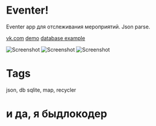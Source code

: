 # Eventer!
Eventer app для отслеживания мероприятий. Json parse.

[vk.com](https://vk.com/h3xb0y/)
[demo](https://github.com/h3xboy/Eventer/blob/master/demo/app-debug.apk)
[database example](https://github.com/h3xboy/Eventer/blob/master/json/events_new.json)


![Screenshot](https://github.com/h3xboy/Eventer/blob/master/image/1497866662704.gif "WelcomeActivity")
![Screenshot](https://github.com/h3xboy/Eventer/blob/master/image/1497866139404.gif "WelcomeActivity")
![Screenshot](https://github.com/h3xboy/Eventer/blob/master/image/1497866227144.gif "WelcomeActivity")

# Tags
json, db sqlite, map, recycler

# и да, я быдлокодер
